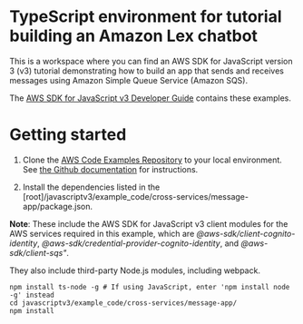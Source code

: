 # TypeScript environment for tutorial building an Amazon Lex chatbot
This is a workspace where you can find an AWS SDK for JavaScript version 3 (v3) tutorial demonstrating how to build an app 
that sends and receives messages using Amazon Simple Queue Service (Amazon SQS).

The [AWS SDK for JavaScript v3 Developer Guide](https://docs.aws.amazon.com/sdk-for-javascript/v3/developer-guide/messaging-app.html) contains these examples.

# Getting started

1. Clone the [AWS Code Examples Repository](https://github.com/awsdocs/aws-doc-sdk-examples) to your local environment. 
See [the Github documentation](https://docs.github.com/en/github/creating-cloning-and-archiving-repositories/cloning-a-repository) for 
instructions.

1. Install the dependencies listed in the [root]/javascriptv3/example_code/cross-services/message-app/package.json.

**Note**: These include the AWS SDK for JavaScript v3 client modules for the AWS services required in this example, 
which are *@aws-sdk/client-cognito-identity*,  *@aws-sdk/credential-provider-cognito-identity*, and *@aws-sdk/client-sqs"*.

They also include third-party Node.js modules, including webpack.
```
npm install ts-node -g # If using JavaScript, enter 'npm install node -g' instead
cd javascriptv3/example_code/cross-services/message-app/
npm install

